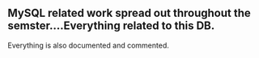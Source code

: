 ## MySQL related work spread out throughout the semster....Everything related to this DB.

Everything is also documented and commented.
